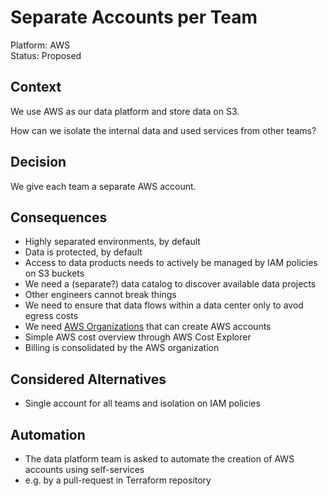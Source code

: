 # Separate Accounts per Team

Platform: AWS  
Status: Proposed  

## Context

We use AWS as our data platform and store data on S3.

How can we isolate the internal data and used services from other teams?

## Decision

We give each team a separate AWS account.


## Consequences

- Highly separated environments, by default
- Data is protected, by default
- Access to data products needs to actively be managed by IAM policies on S3 buckets
- We need a (separate?) data catalog to discover available data projects
- Other engineers cannot break things
- We need to ensure that data flows within a data center only to avod egress costs
- We need [AWS Organizations](https://aws.amazon.com/organizations/) that can create AWS accounts
- Simple AWS cost overview through AWS Cost Explorer
- Billing is consolidated by the AWS organization

## Considered Alternatives

- Single account for all teams and isolation on IAM policies

## Automation

- The data platform team is asked to automate the creation of AWS accounts using self-services 
- e.g. by a pull-request in Terraform repository

